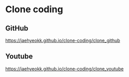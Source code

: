# Clone coding

## GitHub
https://jaehyeokk.github.io/clone-coding/clone_github

## Youtube
https://jaehyeokk.github.io/clone-coding/clone_youtube
